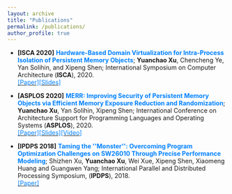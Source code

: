 ```yaml
---
layout: archive
title: "Publications"
permalink: /publications/
author_profile: true
---
```




* **\[ISCA 2020\]** **<font color="#0081ff"> Hardware-Based Domain Virtualization for Intra-Process Isolation of Persistent Memory Objects</font>**; **Yuanchao Xu**, Chencheng Ye, Yan Solihin, and Xipeng Shen; International Symposium on Computer Architecture (**ISCA**), 2020. <br> [<font color="#0081ff">[Paper]</font>](http://yuanchaoxu6.github.io/files/isca20.pdf)[<font color="#0081ff">[Slides]</font>](http://yuanchaoxu6.github.io/files/ISCA2020MPKVirtualization.pdf)


* **\[ASPLOS 2020\]** **<font color="#0081ff"> MERR: Improving Security of Persistent Memory Objects via Efficient Memory Exposure Reduction and Randomization</font>**; **Yuanchao Xu**, Yan Solihin, Xipeng Shen; International Conference on Architecture Support for Programming Languages and Operating Systems (**ASPLOS**), 2020. <br> [<font color="#0081ff">[Paper]</font>](http://yuanchaoxu6.github.io/files/asplos20.pdf)[<font color="#0081ff">[Slides]</font>](http://yuanchaoxu6.github.io/files/ASPLOS2020MERR.pdf)[<font color="#0081ff">[Video]</font>](https://www.youtube.com/watch?v=96OUTHkBdY0&list=PLsLWHLZB96VeVp3IVzvSH58ttVz_Anr7H&index=65)


* **\[IPDPS 2018\]** **<font color="#0081ff"> Taming the ''Monster'': Overcoming Program Optimization Challenges on SW26010 Through Precise Performance Modeling</font>**; Shizhen Xu, **Yuanchao Xu**, Wei Xue, Xipeng Shen, Xiaomeng Huang and Guangwen Yang; International Parallel and Distributed Processing Symposium, (**IPDPS**), 2018. <br> [<font color="#0081ff">[Paper]</font>](http://yuanchaoxu6.github.io/files/ipdps18.pdf)
